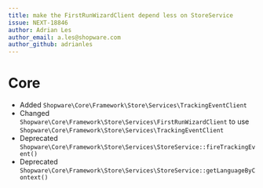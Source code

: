 ```yaml
---
title: make the FirstRunWizardClient depend less on StoreService
issue: NEXT-18846
author: Adrian Les
author_email: a.les@shopware.com
author_github: adrianles
---
```

# Core
* Added `Shopware\Core\Framework\Store\Services\TrackingEventClient`
* Changed `Shopware\Core\Framework\Store\Services\FirstRunWizardClient` to use `Shopware\Core\Framework\Store\Services\TrackingEventClient`
* Deprecated `Shopware\Core\Framework\Store\Services\StoreService::fireTrackingEvent()`
* Deprecated `Shopware\Core\Framework\Store\Services\StoreService::getLanguageByContext()`
